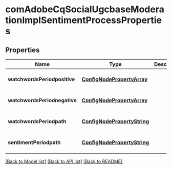 # comAdobeCqSocialUgcbaseModerationImplSentimentProcessProperties

## Properties
Name | Type | Description | Notes
------------ | ------------- | ------------- | -------------
**watchwordsPeriodpositive** | [**ConfigNodePropertyArray**](ConfigNodePropertyArray.md) |  | [optional] [default to null]
**watchwordsPeriodnegative** | [**ConfigNodePropertyArray**](ConfigNodePropertyArray.md) |  | [optional] [default to null]
**watchwordsPeriodpath** | [**ConfigNodePropertyString**](ConfigNodePropertyString.md) |  | [optional] [default to null]
**sentimentPeriodpath** | [**ConfigNodePropertyString**](ConfigNodePropertyString.md) |  | [optional] [default to null]

[[Back to Model list]](../README.md#documentation-for-models) [[Back to API list]](../README.md#documentation-for-api-endpoints) [[Back to README]](../README.md)



